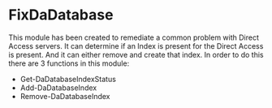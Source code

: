 # FixDaDatabase
This module has been created to remediate a common problem with Direct Access servers. It can determine if an Index is present for the Direct Access is present. And it can either remove and create that index. In order to do this there are 3 functions in this module:

* Get-DaDatabaseIndexStatus
* Add-DaDatabaseIndex
* Remove-DaDatabaseIndex